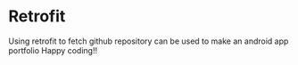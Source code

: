 # Retrofit
Using retrofit to fetch github repository
can be used to make an android app portfolio
Happy coding!!
